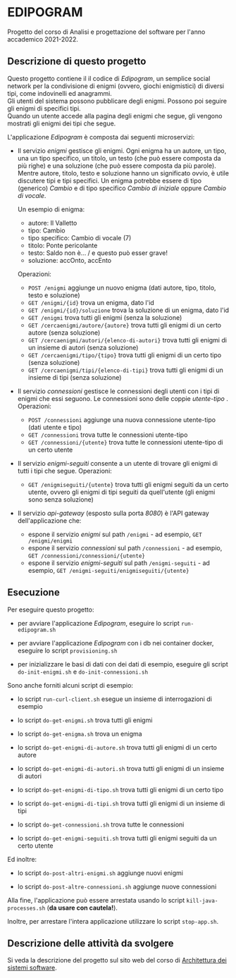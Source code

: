 # EDIPOGRAM

Progetto del corso di Analisi e progettazione del software per l'anno accademico 2021-2022. 


## Descrizione di questo progetto 

Questo progetto contiene il il codice di *Edipogram*, 
un semplice social network per la condivisione di enigmi (ovvero, giochi enigmistici) di diversi tipi, come indovinelli ed anagrammi.  
Gli utenti del sistema possono pubblicare degli enigmi. 
Possono poi seguire gli enigmi di specifici tipi.  
Quando un utente accede alla pagina degli enigmi che segue, gli vengono mostrati gli enigmi dei tipi che segue. 

L'applicazione *Edipogram* è composta dai seguenti microservizi: 

* Il servizio *enigmi* gestisce gli enigmi. 
  Ogni enigma ha un autore, un tipo, una un tipo specifico, un titolo, un testo (che può essere composta da più righe) e una soluzione (che può essere composta da più parole). 
  Mentre autore, titolo, testo e soluzione hanno un significato ovvio, è utile discutere tipi e tipi specifici. 
  Un enigma potrebbe essere di tipo (generico) *Cambio* e di tipo specifico *Cambio di iniziale* oppure *Cambio di vocale*. 
  
  Un esempio di enigma: 
  * autore: Il Valletto
  * tipo: Cambio 
  * tipo specifico: Cambio di vocale (7)
  * titolo: Ponte pericolante
  * testo: Saldo non è... / e questo può esser grave!
  * soluzione: accOnto, accEnto
  
  Operazioni: 
  * `POST /enigmi` aggiunge un nuovo enigma (dati autore, tipo, titolo, testo e soluzione)
  * `GET /enigmi/{id}` trova un enigma, dato l'id 
  * `GET /enigmi/{id}/soluzione` trova la soluzione di un enigma, dato l'id 
  * `GET /enigmi` trova tutti gli enigmi (senza la soluzione)
  * `GET /cercaenigmi/autore/{autore}` trova tutti gli enigmi di un certo autore (senza soluzione)
  * `GET /cercaenigmi/autori/{elenco-di-autori}` trova tutti gli enigmi di un insieme di autori (senza soluzione) 
  * `GET /cercaenigmi/tipo/{tipo}` trova tutti gli enigmi di un certo tipo (senza soluzione)
  * `GET /cercaenigmi/tipi/{elenco-di-tipi}` trova tutti gli enigmi di un insieme di tipi (senza soluzione)
  
* Il servizio *connessioni* gestisce le connessioni degli utenti con i tipi di enigmi che essi seguono. 
  Le connessioni sono delle coppie *utente-tipo* . 
  Operazioni: 
  * `POST /connessioni` aggiunge una nuova connessione utente-tipo (dati utente e tipo)
  * `GET /connessioni` trova tutte le connessioni utente-tipo
  * `GET /connessioni/{utente}` trova tutte le connessioni utente-tipo di un certo utente

* Il servizio *enigmi-seguiti* consente a un utente di trovare gli enigmi di tutti i tipi che segue. 
  Operazioni: 
  * `GET /enigmiseguiti/{utente}` trova tutti gli enigmi seguiti da un certo utente, ovvero gli enigmi di tipi seguiti da quell'utente (gli enigmi sono senza soluzione)
  
* Il servizio *api-gateway* (esposto sulla porta *8080*) è l'API gateway dell'applicazione che: 
  * espone il servizio *enigmi* sul path `/enigmi` - ad esempio, `GET /enigmi/enigmi`
  * espone il servizio *connessioni* sul path `/connessioni` - ad esempio, `GET /connessioni/connessioni/{utente}`
  * espone il servizio *enigmi-seguiti* sul path `/enigmi-seguiti` - ad esempio, `GET /enigmi-seguiti/enigmiseguiti/{utente}`


## Esecuzione 

Per eseguire questo progetto: 

<!--- * avviare *Consul* eseguendo lo script `start-consul.sh` --->

* per avviare l'applicazione *Edipogram*, eseguire lo script `run-edipogram.sh` 

* per avviare l'applicazione *Edipogram* con i db nei container docker, eseguire lo script `provisioning.sh` 

* per inizializzare le basi di dati con dei dati di esempio, eseguire gli script `do-init-enigmi.sh` e `do-init-connessioni.sh` 


Sono anche forniti alcuni script di esempio: 

* lo script `run-curl-client.sh` esegue un insieme di interrogazioni di esempio 

* lo script `do-get-enigmi.sh` trova tutti gli enigmi 

* lo script `do-get-enigma.sh` trova un enigma 

* lo script `do-get-enigmi-di-autore.sh` trova tutti gli enigmi di un certo autore 

* lo script `do-get-enigmi-di-autori.sh` trova tutti gli enigmi di un insieme di autori  

* lo script `do-get-enigmi-di-tipo.sh` trova tutti gli enigmi di un certo tipo  

* lo script `do-get-enigmi-di-tipi.sh` trova tutti gli enigmi di un insieme di tipi  

* lo script `do-get-connessioni.sh` trova tutte le connessioni 

* lo script `do-get-enigmi-seguiti.sh` trova tutti gli enigmi seguiti da un certo utente 

Ed inoltre: 

* lo script `do-post-altri-enigmi.sh` aggiunge nuovi enigmi 

* lo script `do-post-altre-connessioni.sh` aggiunge nuove connessioni 

Alla fine, l'applicazione può essere arrestata usando lo script `kill-java-processes.sh` (**da usare con cautela!**). 

<!---Inoltre, *Consul* può essere arrestato con lo script `stop-consul.sh`. --->
Inoltre, per arrestare l'intera applicazione utilizzare lo script `stop-app.sh`.


## Descrizione delle attività da svolgere 

Si veda la descrizione del progetto sul sito web del corso di [Architettura dei sistemi software](http://cabibbo.dia.uniroma3.it/asw/).
